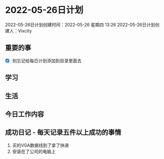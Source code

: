 # 2022-05-26日计划

2022-05-26日计划创建时间：2022-05-26 星期四  13:26
2022-05-26日计划创建人：Vixcity

## 重要的事
- [x] 别忘记给每日计划添加到目录里面去

## 学习

## 生活

## 今日工作内容

## 成功日记 - 每天记录五件以上成功的事情
1. 买的VGA数据线到了拿了快递
2. 安装在了公司的电脑上